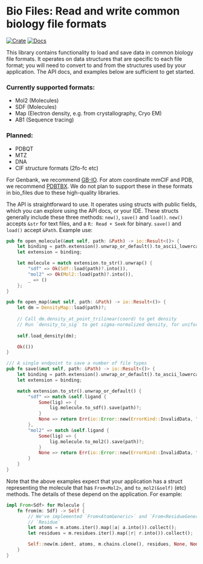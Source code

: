 # Bio Files: Read and write common biology file formats

[![Crate](https://img.shields.io/crates/v/bio_files.svg)](https://crates.io/crates/bio_files)
[![Docs](https://docs.rs/bio_files/badge.svg)](https://docs.rs/bio_files)


This library contains functionality to load and save data in common biology file formats. It operates
on data structures that are specific to each file format; you will need to convert to and from the structures
used by your application. The API docs, and examples below are sufficient to get started.


### Currently supported formats:
- Mol2 (Molecules)
- SDF (Molecules)
- Map (Electron density, e.g. from crystallography, Cryo EM)
- AB1 (Sequence tracing)

### Planned:
- PDBQT
- MTZ
- DNA
- CIF structure formats (2fo-fc etc)


For Genbank, we recommend [GB-IO](https://docs.rs/gb-io/latest/gb_io/). For atom coordinate mmCIF
and PDB, we recommend [PDBTBX](https://docs.rs/pdbtbx/latest/pdbtbx/). We do not plan to support
these in these formats in bio_files due to these high-quality libraries.

The API is straightforward to use. It operates using structs with public fields, which you can explore
using the API docs, or your IDE. These structs generally include these three methods: `new()`, `save()` and `load()`.
`new()` accepts `&str` for text files, and a `R: Read + Seek` for binary. `save()` and `load()` accept `&Path`. 
Example use:

```rust
pub fn open_molecule(&mut self, path: &Path) -> io::Result<()> {
    let binding = path.extension().unwrap_or_default().to_ascii_lowercase();
    let extension = binding;

    let molecule = match extension.to_str().unwrap() {
        "sdf" => Ok(Sdf::load(path)?.into()),
        "mol2" => Ok(Mol2::load(path)?.into()),
        _ => ()
    };
}

pub fn open_map(&mut self, path: &Path) -> io::Result<()> {
    let dm = DensityMap::load(path)?;
    
    // Call dm.density_at_point_trilinear(coord) to get density
    // Run `density_to_sig` to get sigma-normalized density, for uniform display.
    
    self.load_density(dm);

    Ok(())
}

/// A single endpoint to save a number of file types
pub fn save(&mut self, path: &Path) -> io::Result<()> {
    let binding = path.extension().unwrap_or_default().to_ascii_lowercase();
    let extension = binding;

    match extension.to_str().unwrap_or_default() {
        "sdf" => match &self.ligand {
            Some(lig) => {
                lig.molecule.to_sdf().save(path)?;
            }
            None => return Err(io::Error::new(ErrorKind::InvalidData, "No ligand to save")),
        },
        "mol2" => match &self.ligand {
            Some(lig) => {
                lig.molecule.to_mol2().save(path)?;
            }
            None => return Err(io::Error::new(ErrorKind::InvalidData, "No ligand to save")),
        }
    }
}
```

Note that the above examples expect that your application has a struct representing the molecule that has
`From<Mol2>`, and `to_mol2(&self)` (etc) methods. The details of these depend on the application. For example:

```rust
impl From<Sdf> for Molecule {
    fn from(m: Sdf) -> Self {
        // We've implemented `From<AtomGeneric>` and `From<ResidueGeneric>` for our application's `Atom` and
        // `Residue`
        let atoms = m.atoms.iter().map(|a| a.into()).collect();
        let residues = m.residues.iter().map(|r| r.into()).collect();

        Self::new(m.ident, atoms, m.chains.clone(), residues, None, None);
    }
}
```
